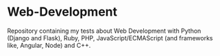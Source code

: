 # Web-Development
Repository containing my tests about Web Development with Python (Django and Flask), Ruby, PHP, JavaScript/ECMAScript (and frameworks like, Angular, Node) and C++.
